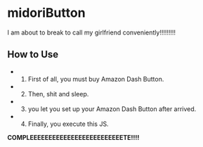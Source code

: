 # midoriButton
I am about to break to call my girlfriend conveniently!!!!!!!!!

## How to Use
- 1. First of all, you must buy Amazon Dash Button.
- 2. Then, shit and sleep.
- 3. you let you set up your Amazon Dash Button after arrived.
- 4. Finally, you execute this JS.

**COMPLEEEEEEEEEEEEEEEEEEEEEEEEETE!!!!**
